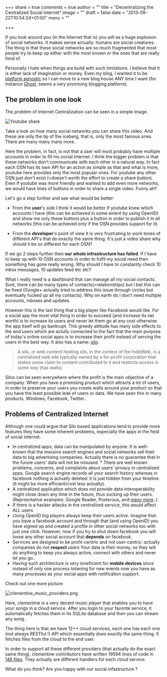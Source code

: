 +++
share = true
comments = true
author = ""
title = "Decentralizing the Centralized Social Internet"
image = ""
draft = false
date = "2013-09-22T10:54:24+01:00"
menu = ""

+++

If you look around you (in the Internet that is) you will se a huge explosion of social networks. It makes sense actually: humans are social creatures. The thing is that these social networks are so much fragmented that most people try to keep up either with the most known or the ones that are really fond of.

Personally I hate when things are build with such limitations. I believe that it is either lack of imagination or money. Even my blog, I wanted it to be [platform agnostic](/blog/2013/09/01/my-octopress-blog-setup/) so I can move to a new blog house ANY time I want (for instance [Ghost](http://ghost.org/), seems a very promising blogging platform).

## The problem in one look
The problem of Internet Centralization can be seen in a simple image.

![Youtube share](/images/post/youtube_share.png)

Take a look on how many social networks you can share this video. And
these are only the tip of the iceberg, that is, only the most famous ones. There are many many many more.

Here the problem, in fact, is not that a user will most probably have
multiple accounts in order to fill his social internet. I think the bigger problem is that these networks don't communicate with each other in a natural way. In fact each OSN has its own API for an action as simple as that and what is more, youtube here provides only the most popular ones. For youtube any other OSN just don't exist (=doesn't worth the effort to create a share button). Even if youtube was more friendly and wanted to add even more networks, we would have lines of buttons in order to share a single video. Funny ah?

Let's go a step further and see what would be better:

* From the **user**'s side I think it would be better if youtube knew which accounts I have (this can be achieved in some extent by using OpenID) and show me only these buttons plus a button in order to publish it in all networks (this can be achieved only if the OSN provides support for it).

* From the **developer**'s point of view it is very frustrating to work tones of different API's that do exactly the same thing. It's just a video share why should it be so different for each OSN?

If we go 2 steps further then **our whole infrastructure has failed**. If I have to keep up with 10 OSN accounts in order to fulfil my social need then something has gone really wrong. Why should I have to constantly check 10 inbox messages, 10 updates feed etc etc?

What I really need is a dashboard that can manage all my social contacts. Sure, there can be many types of contacts(=relationships) but I bet this can be fixed (Google+ actually tried to address this issue through circles but eventually fucked up all my contacts). Why on earth do I don't need multiple accounts, inboxes and updates.

However this is the last thing that a big player like Facebook would like. For a social app the most vital thing in order to succeed (and increase its net worth) is to increase its users and never let them go at any cost otherwise the app itself will go bankrupt. This greedy attitude has many side effects to the end users which are actully connected to the fact that the main purpose of today's online social apps is to increase their profit instead of serving the users in the best way. It also has a name: [*silo*](http://indiewebcamp.com/silo).


> A silo, or web content hosting silo, in the context of the IndieWeb, is a centralized web site typically owned by a for-profit corporation that stakes some claim to content contributed to it and restricts access in some way (has walls).

Silos can be seen everywhere where the profit is the main objective of a company. When you have a promising product which attracts a lot of users, in order to preserve your users you create walls around your product so that you have the least possible leak of users or data. We have seen this in many products, Windows, Facebook, Twitter..



## Problems of Centralized Internet
Although one could argue that Silo based applications tend to provide more features they have some inherent problems, especially the apps in the field of social internet.

* In centralized apps, data can be manipulated by anyone. It is well-known that the massive search engines and social networks sell their data to big advertising companies. Actually there is no guarantee that in the furure users' data will not be misused. * There are well known problems, concerns, and complaints about users' privacy in centralized apps. Google search engine records all your search history whereas in facebook nothing is actually deleted: it is just hidden from your timeline (it might be more efficient/cost less actually).
* A centralized application which does not provide data interoperability might close down any time in the future,
thus sucking up their users. (Reprsentative examples: Google Reader, Posterous, and [many more](http://indiewebcamp.com/site_deaths)..)
* If there is a hacker attacks in the centralized service, this would affect ALL users
* Using OpenID big players always keep their users active. Imagine that: you have a facebook account and through that (and using OpenID) you have signed up and created a profile in other social networks too with just one click. However, now if you try to shut down facebook you will loose any other social account that **depends** on facebook.
* Services are designed to be profit-centric and not user-centric: actually companies do not **respect** users Your data is their money, so they will do anything to keep you always active, connect with others and never let you go..
* Having such architecture is very inneficient for **mobile devices** since instead of only one process listening
for new events now you have as many processes as your social apps with notification support.


Check out one more picture:

![clementine_music_providers.png](/images/post/clementine_music_providers.png)

Here, clementine is a very decent music player that enables you to have your songs in a cloud service. After you login to your favorite service, it automatically fetches them in its SQLite database and then you can stream any song.

The thing here is that we have 12++ cloud services, each one has each one (not always RESTful !) API which essentially does exactly the same thing. It fetches files from the cloud to the end user.

In order to support all these different providers (that actually do the exact same thing), clementine contributors have written 19594 lines of code in [146 files](https://code.google.com/p/clementine-player/source/browse/#git%2Fsrc%2Finternet). They actually are different handlers for each cloud service.

What do you think? Are you happy with our social infastructure ?
